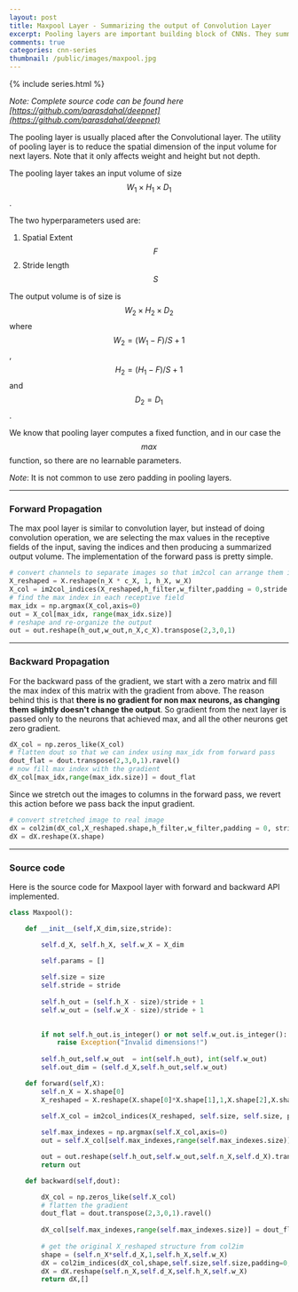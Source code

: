 ```yaml
---
layout: post
title: Maxpool Layer - Summarizing the output of Convolution Layer
excerpt: Pooling layers are important building block of CNNs. They summarize the activation maps and keep the number of network parameters low. Time to implement Maxpool!
comments: true
categories: cnn-series
thumbnail: /public/images/maxpool.jpg
---
```

{% include series.html %}

*Note: Complete source code can be found here [https://github.com/parasdahal/deepnet](https://github.com/parasdahal/deepnet)*

The pooling layer is usually placed after the Convolutional layer. The utility of pooling layer is to reduce the spatial dimension of the input volume for next layers. Note that it only affects weight and height but not depth.

The pooling layer takes an input volume of size $$W_1 \times H_1 \times D_1 $$.

The two hyperparameters used are:

1. Spatial Extent $$F$$
2. Stride length $$S$$

The output volume is of size is $$W_2 \times H_2 \times D_2$$ where $$W_2 = (W_1 - F)/S + 1$$, $$H_2 = (H_1 - F)/S + 1$$ and $$D_2 = D_1$$.

We know that pooling layer computes a fixed function, and in our case the $$max$$ function, so there are no learnable parameters.

*Note*: It is not common to use zero padding in pooling layers.

---

### Forward Propagation

The max pool layer is similar to convolution layer, but instead of doing convolution operation, we are selecting the max values in the receptive fields of the input, saving the indices and then producing a summarized output volume. The implementation of the forward pass is pretty simple.

```python
# convert channels to separate images so that im2col can arrange them into separate column
X_reshaped = X.reshape(n_X * c_X, 1, h_X, w_X)
X_col = im2col_indices(X_reshaped,h_filter,w_filter,padding = 0,stride = stride)
# find the max index in each receptive field
max_idx = np.argmax(X_col,axis=0)
out = X_col[max_idx, range(max_idx.size)]
# reshape and re-organize the output
out = out.reshape(h_out,w_out,n_X,c_X).transpose(2,3,0,1)
```

---

### Backward Propagation

For the backward pass of the gradient, we start with  a zero matrix and fill the max index of this matrix with the gradient from above. The reason behind this is that **there is no gradient for non max neurons, as changing them slightly doesn't change the output**. So gradient from the next layer is passed only to the neurons that achieved max, and all the other neurons get zero gradient.

```python
dX_col = np.zeros_like(X_col)
# flatten dout so that we can index using max_idx from forward pass
dout_flat = dout.transpose(2,3,0,1).ravel()
# now fill max index with the gradient
dX_col[max_idx,range(max_idx.size)] = dout_flat
```

Since we stretch out the images to columns in the forward pass, we revert this action before we pass back the input gradient.

```python
# convert stretched image to real image
dX = col2im(dX_col,X_reshaped.shape,h_filter,w_filter,padding = 0, stride=stride)
dX = dX.reshape(X.shape)
```

---

### Source code

Here is the source code for Maxpool layer with forward and backward API implemented.

```python
class Maxpool():

    def __init__(self,X_dim,size,stride):

        self.d_X, self.h_X, self.w_X = X_dim
        
        self.params = []

        self.size = size
        self.stride = stride
        
        self.h_out = (self.h_X - size)/stride + 1
        self.w_out = (self.w_X - size)/stride + 1
        

        if not self.h_out.is_integer() or not self.w_out.is_integer():
            raise Exception("Invalid dimensions!")
        
        self.h_out,self.w_out  = int(self.h_out), int(self.w_out)
        self.out_dim = (self.d_X,self.h_out,self.w_out)

    def forward(self,X):
        self.n_X = X.shape[0]
        X_reshaped = X.reshape(X.shape[0]*X.shape[1],1,X.shape[2],X.shape[3])

        self.X_col = im2col_indices(X_reshaped, self.size, self.size, padding = 0, stride = self.stride)
        
        self.max_indexes = np.argmax(self.X_col,axis=0)
        out = self.X_col[self.max_indexes,range(self.max_indexes.size)]

        out = out.reshape(self.h_out,self.w_out,self.n_X,self.d_X).transpose(2,3,0,1)
        return out

    def backward(self,dout):

        dX_col = np.zeros_like(self.X_col)
        # flatten the gradient
        dout_flat = dout.transpose(2,3,0,1).ravel()
        
        dX_col[self.max_indexes,range(self.max_indexes.size)] = dout_flat
        
        # get the original X_reshaped structure from col2im
        shape = (self.n_X*self.d_X,1,self.h_X,self.w_X)
        dX = col2im_indices(dX_col,shape,self.size,self.size,padding=0,stride=self.stride)
        dX = dX.reshape(self.n_X,self.d_X,self.h_X,self.w_X)
        return dX,[]
```

